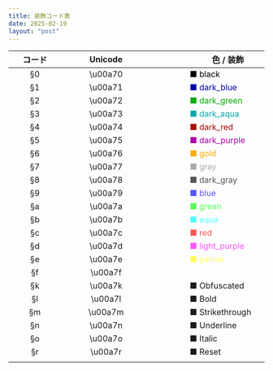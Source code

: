 ```yaml
---
title: 装飾コード表
date: 2025-02-19
layout: "post"
---
```


|      コード      |     Unicode      | 　　&emsp;&emsp;&emsp;&emsp;　色 / 装飾                           |
| :--------------: | :--------------: | :---------------------------------------------------------------- |
|        §0        |     \u00a70      | <span style="color: black">　　　　 ■ black</span>                |
|        §1        |     \u00a71      | <span style="color: #0000aa">　　　　 ■ dark_blue</span>          |
|        §2        |     \u00a72      | <span style="color: #00aa00">　　　　 ■ dark_green</span>         |
|        §3        |     \u00a73      | <span style="color: #00aaaa">　　　　 ■ dark_aqua</span>          |
|        §4        |     \u00a74      | <span style="color: #aa0000">　　　　 ■ dark_red</span>           |
|        §5        |     \u00a75      | <span style="color: #aa00aa">　　　　 ■ dark_purple</span>        |
|        §6        |     \u00a76      | <span style="color: #ffaa00">　　　　 ■ gold</span>               |
|        §7        |     \u00a77      | <span style="color: #aaaaaa">　　　　 ■ gray</span>               |
|        §8        |     \u00a78      | <span style="color: #555555">　　　　 ■ dark_gray</span>          |
|        §9        |     \u00a79      | <span style="color: #5555ff">　　　　 ■ blue</span>               |
|        §a        |     \u00a7a      | <span style="color: #55ff55">　　　　 ■ green</span>              |
|        §b        |     \u00a7b      | <span style="color: #55ffff">　　　　 ■ aqua</span>               |
|        §c        |     \u00a7c      | <span style="color: #ff5555">　　　　 ■ red</span>                |
|        §d        |     \u00a7d      | <span style="color: #ff55ff">　　　　 ■ light_purple</span>       |
|        §e        |     \u00a7e      | <span style="color: #ffff55">　　　　 ■ yellow</span>             |
|        §f        |     \u00a7f      | <span style="color: #ffffff">　　　　 ■ white</span>              |
|        §k        |     \u00a7k      | <span class="blink reset">　　　　 ■ Obfuscated</span>            |
|        §l        |     \u00a7l      | <span class="bold reset">　　　　 ■ Bold</span>                   |
|        §m        |     \u00a7m      | <span class="strikethrough reset">　　　　 ■ Strikethrough</span> |
|        §n        |     \u00a7n      | <span class="underline reset">　　　　 ■ Underline</span>         |
|        §o        |     \u00a7o      | <span class="italic reset">　　　　 ■ Italic</span>               |
|        §r        |     \u00a7r      | <span class="reset">　　　　 ■ Reset</span>                       |
| <img width=150/> | <img width=250/> | <img width=300/>                                                  |
